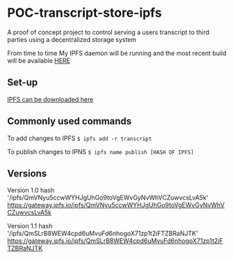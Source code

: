 # POC-transcript-store-ipfs

A proof of concept project to control serving a users transcript to third parties using a decentralized storage system

From time to time My IPFS daemon will be running and the most recent build will be available [HERE](https://gateway.ipfs.io/ipns/Qmc9CHPwA3pJMkvyGHaB3r3TKUY7hsMcoFhhRZ4fQsXGGG)

## Set-up
[IPFS can be downloaded here](https://ipfs.io/docs/install/)

## Commonly used commands
To add changes to IPFS
```$ ipfs add -r transcript```

To publish changes to IPNS
```$ ipfs name publish [HASH OF IPFS]```

## Versions
Version 1.0 hash '/ipfs/QmVNyu5ccwWYHJgUhGo9toVgEWvGyNvWhVCZuwvcsLvA5k'
<https://gateway.ipfs.io/ipfs/QmVNyu5ccwWYHJgUhGo9toVgEWvGyNvWhVCZuwvcsLvA5k>

Version 1.1 hash '/ipfs/QmSLrB8WEW4cpd6uMvuFd6nhogoX71zp1t2iFTZBRaNJTK'
<https://gateway.ipfs.io/ipfs/QmSLrB8WEW4cpd6uMvuFd6nhogoX71zp1t2iFTZBRaNJTK>
